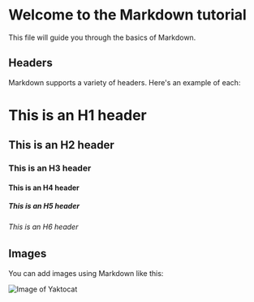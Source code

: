 
# Welcome to the Markdown tutorial

This file will guide you through the basics of Markdown.

## Headers

Markdown supports a variety of headers. Here's an example of each:

# This is an H1 header
## This is an H2 header
### This is an H3 header
#### This is an H4 header
##### This is an H5 header
###### This is an H6 header

## Images

You can add images using Markdown like this:

![Image of Yaktocat](https://octodex.github.com/images/yaktocat.png)
